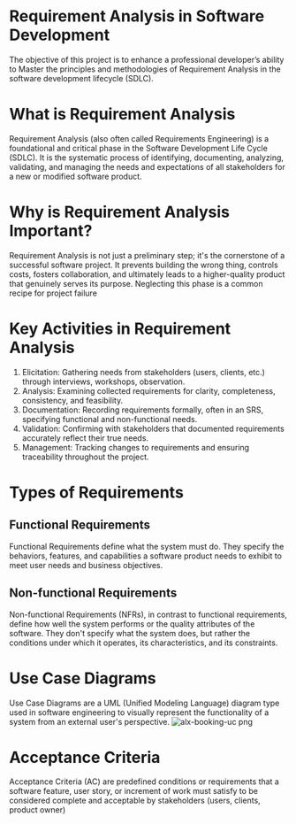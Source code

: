 # Requirement Analysis in Software Development

The objective of this project is to enhance a professional developer’s ability to Master the 
principles and methodologies of Requirement Analysis in the software development lifecycle (SDLC).

# What is Requirement Analysis

Requirement Analysis (also often called Requirements Engineering) is a foundational and critical phase in the Software Development Life Cycle (SDLC). It is the systematic process of identifying, documenting, analyzing, validating, and managing the needs and expectations of all stakeholders for a new or modified software product.

# Why is Requirement Analysis Important?

Requirement Analysis is not just a preliminary step; it's the cornerstone of a successful software project. It prevents building the wrong thing, controls costs, fosters collaboration, and ultimately leads to a higher-quality product that genuinely serves its purpose. Neglecting this phase is a common recipe for project 
failure

# Key Activities in Requirement Analysis

1. Elicitation: Gathering needs from stakeholders (users, clients, etc.) through interviews, workshops, observation.
2. Analysis: Examining collected requirements for clarity, completeness, consistency, and feasibility.
3. Documentation: Recording requirements formally, often in an SRS, specifying functional and non-functional needs.
4. Validation: Confirming with stakeholders that documented requirements accurately reflect their true needs.
5. Management: Tracking changes to requirements and ensuring traceability throughout the project.

# Types of Requirements
## Functional Requirements
Functional Requirements define what the system must do. They specify the behaviors, features, and capabilities a software product needs to exhibit to meet user needs and business objectives.
## Non-functional Requirements
Non-functional Requirements (NFRs), in contrast to functional requirements, define how well the system performs or the quality attributes of the software. They don't specify what the system does, but rather the conditions under which it operates, its characteristics, and its constraints.

# Use Case Diagrams
Use Case Diagrams are a UML (Unified Modeling Language) diagram type used in software engineering to visually represent the functionality of a system from an external user's perspective.
![alx-booking-uc png](https://github.com/user-attachments/assets/b4d759c7-31de-4b82-acdf-a6f6bb53a7fb)

# Acceptance Criteria
Acceptance Criteria (AC) are predefined conditions or requirements that a software feature, user story, or increment of work must satisfy to be considered complete and acceptable by stakeholders (users, clients, product owner)


